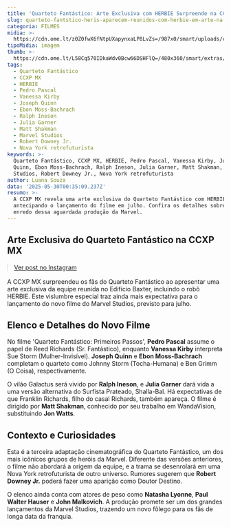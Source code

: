 ```yaml
---
title: 'Quarteto Fantástico: Arte Exclusiva com HERBIE Surpreende na CCXP MX'
slug: quarteto-fantstico-heris-aparecem-reunidos-com-herbie-em-arte-na-ccxpmx
categoria: FILMES
midia: >-
  https://cdn.ome.lt/z0Z0fwX6fNtpUXapynxaLP8LvZs=/987x0/smart/uploads/conteudo/fotos/quarteto-fantastico-primeiros-passos_HPx7qFt.jpg
tipoMidia: imagem
thumb: >-
  https://cdn.ome.lt/L58Cq570IDkaWdv0Bcw66DSHFlQ=/480x360/smart/extras/conteudos/quarteto-fantastico-imax.png
tags:
  - Quarteto Fantástico
  - CCXP MX
  - HERBIE
  - Pedro Pascal
  - Vanessa Kirby
  - Joseph Quinn
  - Ebon Moss-Bachrach
  - Ralph Ineson
  - Julia Garner
  - Matt Shakman
  - Marvel Studios
  - Robert Downey Jr.
  - Nova York retrofuturista
keywords: >-
  Quarteto Fantástico, CCXP MX, HERBIE, Pedro Pascal, Vanessa Kirby, Joseph
  Quinn, Ebon Moss-Bachrach, Ralph Ineson, Julia Garner, Matt Shakman, Marvel
  Studios, Robert Downey Jr., Nova York retrofuturista
author: Luana Souza
data: '2025-05-30T00:35:09.237Z'
resumo: >-
  A CCXP MX revela uma arte exclusiva do Quarteto Fantástico com HERBIE,
  antecipando o lançamento do filme em julho. Confira os detalhes sobre elenco e
  enredo dessa aguardada produção da Marvel.
---
```


## Arte Exclusiva do Quarteto Fantástico na CCXP MX

<blockquote class="instagram-media" data-instgrm-permalink="https://www.instagram.com/p/DKQchFEuMcF/" data-instgrm-version="14" style="width:100%; max-width:540px; margin:1rem auto;"><a href="https://www.instagram.com/p/DKQchFEuMcF/">Ver post no Instagram</a></blockquote>

A CCXP MX surpreendeu os fãs do Quarteto Fantástico ao apresentar uma arte exclusiva da equipe reunida no Edifício Baxter, incluindo o robô HERBIE. Este vislumbre especial traz ainda mais expectativa para o lançamento do novo filme do Marvel Studios, previsto para julho.

## Elenco e Detalhes do Novo Filme

No filme 'Quarteto Fantástico: Primeiros Passos', **Pedro Pascal** assume o papel de Reed Richards (Sr. Fantástico), enquanto **Vanessa Kirby** interpreta Sue Storm (Mulher-Invisível). **Joseph Quinn** e **Ebon Moss-Bachrach** completam o quarteto como Johnny Storm (Tocha-Humana) e Ben Grimm (O Coisa), respectivamente.

O vilão Galactus será vivido por **Ralph Ineson**, e **Julia Garner** dará vida a uma versão alternativa do Surfista Prateado, Shalla-Bal. Há expectativas de que Franklin Richards, filho do casal Richards, também apareça. O filme é dirigido por **Matt Shakman**, conhecido por seu trabalho em WandaVision, substituindo **Jon Watts**.

## Contexto e Curiosidades

Esta é a terceira adaptação cinematográfica do Quarteto Fantástico, um dos mais icônicos grupos de heróis da Marvel. Diferente das versões anteriores, o filme não abordará a origem da equipe, e a trama se desenrolará em uma Nova York retrofuturista de outro universo. Rumores sugerem que **Robert Downey Jr.** poderá fazer uma aparição como Doutor Destino.

O elenco ainda conta com atores de peso como **Natasha Lyonne**, **Paul Walter Hauser** e **John Malkovich**. A produção promete ser um dos grandes lançamentos da Marvel Studios, trazendo um novo fôlego para os fãs de longa data da franquia.
